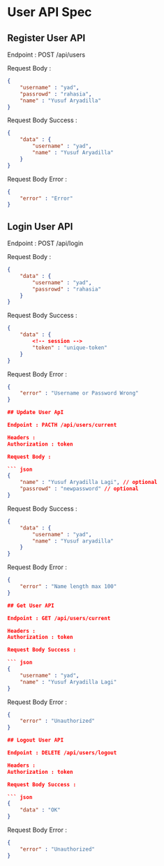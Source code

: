 # User API Spec

## Register User API

Endpoint : POST /api/users

Request Body :

``` json
{
    "username" : "yad",
    "passrowd" : "rahasia",
    "name" : "Yusuf Aryadilla"
}
```

Request Body Success :
``` json
{
    "data" : {
        "username" : "yad",
        "name" : "Yusuf Aryadilla"
    }
}
```

Request Body Error :
``` json
{
    "error" : "Error"
}
```
## Login User API

Endpoint : POST /api/login

Request Body :

``` json
{
    "data" : {
        "username" : "yad",
        "passrowd" : "rahasia"
    }
}
```

Request Body Success :
``` json
{
    "data" : {
        <!-- session -->
        "token" : "unique-token"
    }
}
```

Request Body Error :
``` json
{
    "error" : "Username or Password Wrong"
}

## Update User ApI

Endpoint : PACTH /api/users/current

Headers :
Authorization : token

Request Body :

``` json
{
    "name" : "Yusuf Aryadilla Lagi", // optional
    "passrowd" : "newpassword" // optional
}
```

Request Body Success :
``` json
{
    "data" : {
        "username" : "yad",
        "name" : "Yusuf aryadilla"
    }
}
```

Request Body Error :
``` json
{
    "error" : "Name length max 100"
}

## Get User API

Endpoint : GET /api/users/current

Headers :
Authorization : token

Request Body Success :

``` json
{
    "username" : "yad",
    "name" : "Yusuf Aryadilla Lagi"
}
```

Request Body Error :
``` json
{
    "error" : "Unauthorized"
}

## Logout User API

Endpoint : DELETE /api/users/logout

Headers :
Authorization : token

Request Body Success :

``` json
{
    "data" : "OK"
}
```

Request Body Error :

``` json
{
    "error" : "Unauthorized"
}
```